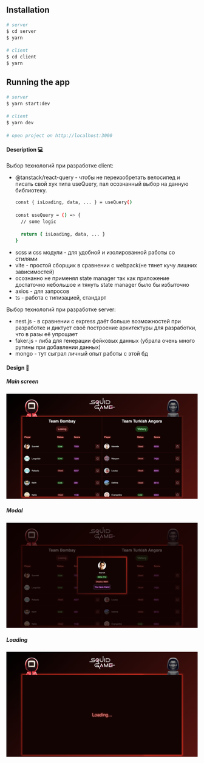 ## Installation

```bash
# server
$ cd server
$ yarn

# client
$ cd client
$ yarn
```

## Running the app

```bash
# server
$ yarn start:dev

# client
$ yarn dev

# open project on http://localhost:3000
```

#### Description 💻

Выбор технологий при разработке client:

+ @tanstack/react-query - чтобы не переизобретать велосипед и писать свой хук типа useQuery, пал осознанный выбор на данную библиотеку.
  ```bash
  const { isLoading, data, ... } = useQuery()

  const useQuery = () => {
    // some logic

    return { isLoading, data, ... }
  }
  ```
+ scss и css модули - для удобной и изолированной работы со стилями
+ vite - простой сборщик в сравнении с webpack(не тянет кучу лишних зависимостей)
+ осознанно не применял state manager так как приложение достаточно небольшое и тянуть state manager было бы избыточно
+ axios - для запросов
+ ts - работа с типизацией, стандарт

Выбор технологий при разработке server:

+ nest.js - в сравнении с express даёт больше возможностей при разработке и диктует своё построение архитектуры для разработки, что в разы её упрощает
+ faker.js - либа для генерации фейковых данных (убрала очень много рутины при добавлении данных)
+ mongo - тут сыграл личный опыт работы с этой бд

#### Design 🎨
##### Main screen
![Иллюстрация к проекту](https://github.com/a-fralou/game-squid/blob/main/screen.png)

##### Modal
![Иллюстрация к проекту](https://github.com/a-fralou/game-squid/blob/main/modal.png)

##### Loading
![Иллюстрация к проекту](https://github.com/a-fralou/game-squid/blob/main/loading.png)